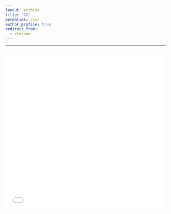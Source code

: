 ```yaml
---
layout: archive
title: "CV"
permalink: /cv/
author_profile: true
redirect_from:
  - /resume
---
```

<hr />
<iframe src="/files/Tahseen_CV.pdf" width="100%" height="500" frameborder="no" border="0" marginwidth="0" marginheight="0"></iframe>
